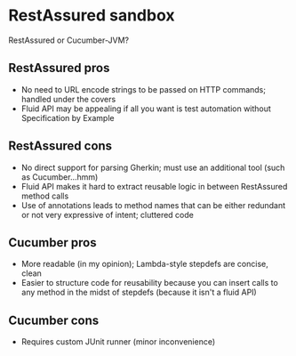 # RestAssured sandbox

RestAssured or Cucumber-JVM?

## RestAssured pros

* No need to URL encode strings to be passed on HTTP commands; handled under the covers
* Fluid API may be appealing if all you want is test automation without Specification by Example

## RestAssured cons

* No direct support for parsing Gherkin; must use an additional tool (such as Cucumber...hmm)
* Fluid API makes it hard to extract reusable logic in between RestAssured method calls
* Use of annotations leads to method names that can be either redundant or not very expressive of intent; cluttered code

## Cucumber pros

* More readable (in my opinion); Lambda-style stepdefs are concise, clean
* Easier to structure code for reusability because you can insert calls to any method in the midst of stepdefs (because it isn't a fluid API)

## Cucumber cons

* Requires custom JUnit runner (minor inconvenience)